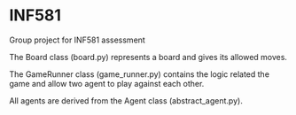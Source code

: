 # INF581

Group project for INF581 assessment

The Board class (board.py) represents a board and gives its allowed moves.

The GameRunner class (game_runner.py) contains the logic related the game and allow two agent to play against each other.

All agents are derived from the Agent class (abstract_agent.py).